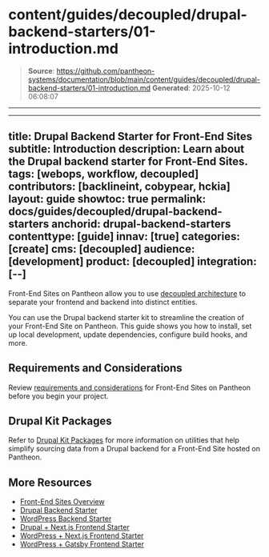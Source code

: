 # content/guides/decoupled/drupal-backend-starters/01-introduction.md

> **Source**: https://github.com/pantheon-systems/documentation/blob/main/content/guides/decoupled/drupal-backend-starters/01-introduction.md
> **Generated**: 2025-10-12 06:08:07

---

---
title: Drupal Backend Starter for Front-End Sites
subtitle: Introduction
description: Learn about the Drupal backend starter for Front-End Sites.
tags: [webops, workflow, decoupled]
contributors: [backlineint, cobypear, hckia]
layout: guide
showtoc: true
permalink: docs/guides/decoupled/drupal-backend-starters
anchorid: drupal-backend-starters
contenttype: [guide]
innav: [true]
categories: [create]
cms: [decoupled]
audience: [development]
product: [decoupled]
integration: [--]
---

Front-End Sites on Pantheon allow you to use [decoupled architecture](/guides/decoupled/overview/#what-is-a-decoupled-site) to separate your frontend and backend into distinct entities.

You can use the Drupal backend starter kit to streamline the creation of your Front-End Site on Pantheon. This guide shows you how to install, set up local development, update dependencies, configure build hooks, and more.

## Requirements and Considerations

Review [requirements and considerations](/guides/decoupled/overview/considerations) for Front-End Sites on Pantheon before you begin your project.

## Drupal Kit Packages

Refer to [Drupal Kit Packages](https://decoupledkit.pantheon.io/docs/Packages/drupal-kit/) for more information on utilities that help simplify sourcing data from a Drupal backend for a Front-End Site hosted on Pantheon.

## More Resources

- [Front-End Sites Overview](/guides/decoupled/overview)
- [Drupal Backend Starter](/guides/decoupled/drupal-backend-starters)
- [WordPress Backend Starter](/guides/decoupled/wp-backend-starters)
- [Drupal + Next.js Frontend Starter](/guides/decoupled/drupal-nextjs-frontend-starters)
- [WordPress + Next.js Frontend Starter](/guides/decoupled/wp-nextjs-frontend-starters)
- [WordPress + Gatsby Frontend Starter](/guides/decoupled/wp-gatsby-frontend-starters)
